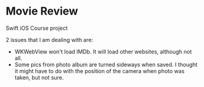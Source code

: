 # Movie Review
Swift iOS Course project



2 issues that I am dealing with are:

- WKWebView won't load IMDb.  It will load other websites, although not all.  
- Some pics from photo album are turned sideways when saved.  I thought it might have to do with the position of the camera when photo was taken, but not sure.
